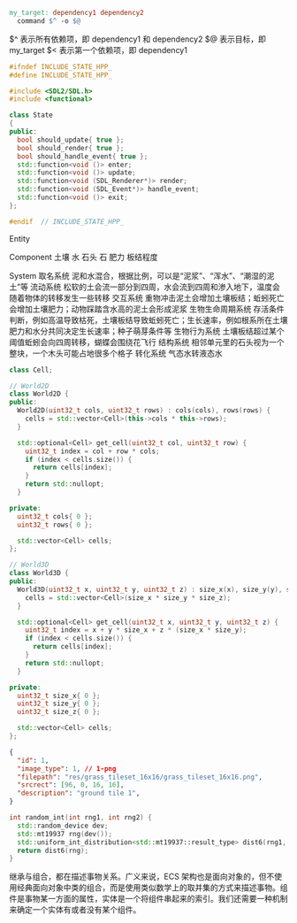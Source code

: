 ```Makefile
my_target: dependency1 dependency2
  command $^ -o $@
```

$^ 表示所有依赖项，即 dependency1 和 dependency2
$@ 表示目标，即 my_target
$< 表示第一个依赖项，即 dependency1

```c++
#ifndef INCLUDE_STATE_HPP_
#define INCLUDE_STATE_HPP_

#include <SDL2/SDL.h>
#include <functional>

class State
{
public:
  bool should_update{ true };
  bool should_render{ true };
  bool should_handle_event{ true };
  std::function<void ()> enter;
  std::function<void ()> update;
  std::function<void (SDL_Renderer*)> render;
  std::function<void (SDL_Event*)> handle_event;
  std::function<void ()> exit;
};

#endif  // INCLUDE_STATE_HPP_
```


Entity


Component
  土壤
  水
  石头
  石
  肥力
  板结程度

System
  取名系统
    泥和水混合，根据比例，可以是“泥浆”、“浑水”、“潮湿的泥土”等
  流动系统
    松软的土会流一部分到四周，水会流到四周和渗入地下，温度会随着物体的转移发生一些转移
  交互系统
    重物冲击泥土会增加土壤板结；蚯蚓死亡会增加土壤肥力；动物踩踏含水高的泥土会形成泥浆
  生物生命周期系统
    存活条件判断，例如高温导致枯死，土壤板结导致蚯蚓死亡；生长速率，例如根系所在土壤肥力和水分共同决定生长速率；种子萌芽条件等
  生物行为系统
    土壤板结超过某个阈值蚯蚓会向四周转移，蝴蝶会围绕花飞行
  结构系统
    相邻单元里的石头视为一个整块，一个木头可能占地很多个格子
  转化系统
    气态水转液态水


```C++
class Cell;

// World2D
class World2D {
public:
  World2D(uint32_t cols, uint32_t rows) : cols(cols), rows(rows) {
    cells = std::vector<Cell>(this->cols * this->rows);
  }

  std::optional<Cell> get_cell(uint32_t col, uint32_t row) {
    uint32_t index = col + row * cols;
    if (index < cells.size()) {
      return cells[index];
    }
    return std::nullopt;
  }

private:
  uint32_t cols{ 0 };
  uint32_t rows{ 0 };

  std::vector<Cell> cells;
};

// World3D
class World3D {
public:
  World3D(uint32_t x, uint32_t y, uint32_t z) : size_x(x), size_y(y), size_z(z) {
    cells = std::vector<Cell>(size_x * size_y * size_z);
  }

  std::optional<Cell> get_cell(uint32_t x, uint32_t y, uint32_t z) {
    uint32_t index = x + y * size_x + z * (size_x * size_y);
    if (index < cells.size()) {
      return cells[index];
    }
    return std::nullopt;
  }

private:
  uint32_t size_x{ 0 };
  uint32_t size_y{ 0 };
  uint32_t size_z{ 0 };

  std::vector<Cell> cells;
};
```

```json
{
  "id": 1,
  "image_type": 1, // 1-png
  "filepath": "res/grass_tileset_16x16/grass_tileset_16x16.png",
  "srcrect": [96, 0, 16, 16],
  "description": "ground tile 1",
}
```

```C++
int random_int(int rng1, int rng2) {
  std::random_device dev;
  std::mt19937 rng(dev());
  std::uniform_int_distribution<std::mt19937::result_type> dist6(rng1, rng2);
  return dist6(rng);
}
```

继承与组合，都在描述事物关系。广义来说，ECS 架构也是面向对象的，但不使用经典面向对象中类的组合，而是使用类似数学上的取并集的方式来描述事物。组件是事物某一方面的属性，实体是一个将组件串起来的索引。我们还需要一种机制来确定一个实体有或者没有某个组件。
